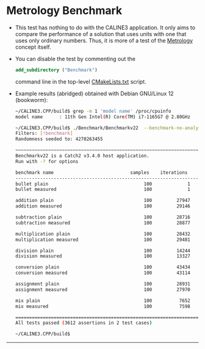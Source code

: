 # Metrology Benchmark

* This test has nothing to do with the CALINE3 application.
It only aims to compare the performance of a solution that uses units with one that uses only ordinary numbers.
Thus, it is more of a test of the [Metrology](https://github.com/mangh/CALINE3.CPP/tree/main/Metrology) concept itself.

* You can disable the test by commenting out the
  ```cmake
  add_subdirectory ("Benchmark")
  ```
  command line in the top-level [CMakeLists.txt](https://github.com/mangh/CALINE3.CPP/blob/main/CMakeLists.txt) script.
* Example results (abridged) obtained with Debian GNU/Linux 12 (bookworm):
  ```sh
  ~/CALINE3.CPP/build$ grep -m 1 'model name' /proc/cpuinfo
  model name      : 11th Gen Intel(R) Core(TM) i7-1165G7 @ 2.80GHz
  ```
  ```sh
  ~/CALINE3.CPP/build$ ./Benchmark/Benchmarkv22  --benchmark-no-analysis "[!benchmark]"
  Filters: [!benchmark]
  Randomness seeded to: 4270263455
  
  ~~~~~~~~~~~~~~~~~~~~~~~~~~~~~~~~~~~~~~~~~~~~~~~~~~~~~~~~~~~~~~~~~~~~~~~~~~~~~~~
  Benchmarkv22 is a Catch2 v3.4.0 host application.
  Run with -? for options
  
  benchmark name                            samples    iterations          mean
  -------------------------------------------------------------------------------
  bullet plain                                   100             1    126.467 us
  bullet measured                                100             1    127.498 us
  
  addition plain                                 100         27947   0.453414 ns
  addition measured                              100         29146   0.448403 ns
  
  subtraction plain                              100         28716   0.451188 ns
  subtraction measured                           100         28877   0.457345 ns
  
  multiplication plain                           100         28432   0.449223 ns
  multiplication measured                        100         29481   0.446999 ns
  
  division plain                                 100         14244   0.981959 ns
  division measured                              100         13327   0.862213 ns
  
  conversion plain                               100         43434   0.276759 ns
  conversion measured                            100         43114    0.28994 ns
  
  assignment plain                               100         28931   0.431553 ns
  assignment measured                            100         27970   0.437731 ns
  
  mix plain                                      100          7652    1.79398 ns
  mix measured                                   100          7598    1.71877 ns
  
  ===============================================================================
  All tests passed (3612 assertions in 2 test cases)
  
  ~/CALINE3.CPP/build$
  ```
---
